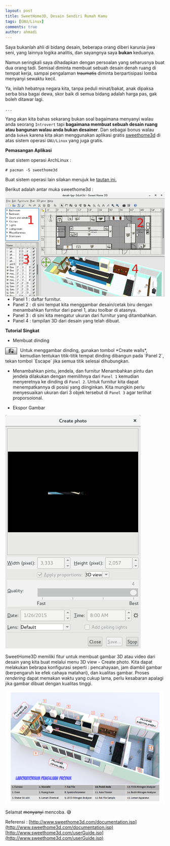 ```yaml
---
layout: post
title: SweetHome3D, Desain Sendiri Rumah Kamu
tags: [GNU/Linux]
comments: true
author: ahmadi
--- 
```


Saya bukanlah ahli di bidang desain, beberapa orang diberi karunia jiwa seni, yang lainnya logika analitis, dan sayangnya saya **bukan** keduanya.

Namun seringkali saya dihadapkan dengan persoalan yang seharusnya buat dua orang tadi. Semisal diminta membuat sebuah desain denah ruang di tempat kerja, sampai pengalaman ~~traumatis~~ diminta berpartisipasi lomba menyanyi sewaktu kecil.

Ya, inilah hebatnya negara kita, tanpa peduli minat/bakat, anak dipaksa serba bisa bagai dewa, skor baik di semua bidang adalah harga pas, gak boleh ditawar lagi. 

`...`

Yang akan kita bahas sekarang bukan soal bagaimana menyanyi walau anda seorang `Introvert` tapi **bagaimana membuat sebuah desain ruang atau bangunan walau anda bukan desainer**. Dan sebagai bonus walau anda `bokek` karena kita akan menggunakan aplikasi gratis [sweethome3d](http://www.sweethome3d.com/) di atas sistem operasi `GNU/Linux` yang juga gratis.

**Pemasangan Aplikasi**

Buat sistem operasi ArchLinux :
```shell
# pacman -S sweethome3d
```
Buat sistem operasi lain silakan merujuk ke [tautan ini.](http://www.sweethome3d.com/userGuide.jsp#Installation)   

Berikut adalah antar muka sweethome3d :
<img border="0" src="/img/sh3d-antarmuka.png" style="float:left; margin-right:10px"/>

- Panel 1 : daftar furnitur.
- Panel 2 : di sini tempat kita menggambar desain/cetak biru dengan menambahkan furnitur dari panel 1, atau toolbar di atasnya.
- Panel 3 : di sini kita mengatur ukuran dari furnitur yang ditambahkan.
- Panel 4 : tampilan 3D dari desain yang telah dibuat.

**Tutorial Singkat**

- Membuat dinding
<img border="0" src="/img/sh3d-tembok.png" style="float:left; margin-right:10px"/>
Untuk menggambar dinding, gunakan tombol *Create walls*, kemudian tentukan titik-titik tempat dinding dibangun pada `Panel 2`, tekan tombol `Escape` jika semua titik selesai dihubungkan.

- Menambahkan pintu, jendela, dan furnitur
Menambahkan pintu dan jendela dilakukan dengan memilihnya dari `Panel 1` kemudian menyeretnya ke dinding di `Panel 2`. Untuk furnitur kita dapat menempatkannya di posisi yang diinginkan. Kita mungkin perlu menyesuaikan ukuran dari 3 objek tersebut di `Panel 3` agar terlihat proporsoional.

- Ekspor Gambar

<img border="0" src="/img/sh3d-eksporgambar.png"/>

SweetHome3D memiliki fitur untuk membuat gambar 3D atau video dari desain yang kita buat melalui menu 3D view - Create photo. Kita dapat melakukan bebrapa konfigurasi seperti : pencahayaan, jam diambil gambar (berpengaruh ke efek cahaya matahari), dan kualitas gambar. Proses *rendering* dapat memakan waktu yang cukup lama, perlu kesabaran apalagi jika gambar dibuat dengan kualitas tinggi.

<img border="0" src="/img/sh3d-denah.bmp"/>

Selamat ~~menyanyi~~ mencoba.
😅

Referensi :
[http://www.sweethome3d.com/documentation.jsp](http://www.sweethome3d.com/documentation.jsp) 
[http://www.sweethome3d.com/userGuide.jsp](http://www.sweethome3d.com/userGuide.jsp) 
